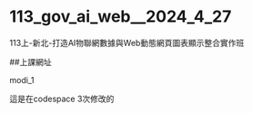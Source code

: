 # __113_gov_ai_web__2024_4_27__
113上-新北-打造AI物聯網數據與Web動態網頁圖表顯示整合實作班

##上課網址

modi_1

這是在codespace 3次修改的
